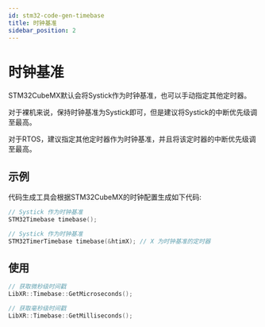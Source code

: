 ```yaml
---
id: stm32-code-gen-timebase
title: 时钟基准
sidebar_position: 2
---
```


# 时钟基准

STM32CubeMX默认会将Systick作为时钟基准，也可以手动指定其他定时器。

对于裸机来说，保持时钟基准为Systick即可，但是建议将Systick的中断优先级调至最高。

对于RTOS，建议指定其他定时器作为时钟基准，并且将该定时器的中断优先级调至最高。

## 示例

代码生成工具会根据STM32CubeMX的时钟配置生成如下代码:

```cpp
// Systick 作为时钟基准
STM32Timebase timebase();
```

```cpp
// Systick 作为时钟基准
STM32TimerTimebase timebase(&htimX); // X 为时钟基准的定时器
```

## 使用

```cpp
// 获取微秒级时间戳
LibXR::Timebase::GetMicroseconds();

// 获取毫秒级时间戳
LibXR::Timebase::GetMilliseconds();
```

